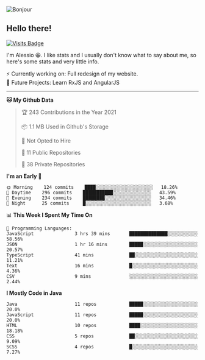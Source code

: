 ![Bonjour](https://i.redd.it/ayih4qogh2a51.png)

## Hello there!
[![Visits Badge](https://badges.pufler.dev/visits/PandaSekh/PandaSekh)](https://alessiofranceschi.me)

I'm Alessio 😀. I like stats and I usually don't know what to say about me, so here's some stats and very little info.

⚡ Currently working on: Full redesign of my website.  
🤔 Future Projects: Learn RxJS and AngularJS

---

<!--START_SECTION:waka-->
**🐱 My Github Data** 

> 🏆 243 Contributions in the Year 2021
 > 
> 📦 1.1 MB Used in Github's Storage 
 > 
> 🚫 Not Opted to Hire
 > 
> 📜 11 Public Repositories 
 > 
> 🔑 38 Private Repositories  
 > 
**I'm an Early 🐤** 

```text
🌞 Morning    124 commits    ████░░░░░░░░░░░░░░░░░░░░░   18.26% 
🌆 Daytime    296 commits    ███████████░░░░░░░░░░░░░░   43.59% 
🌃 Evening    234 commits    ████████░░░░░░░░░░░░░░░░░   34.46% 
🌙 Night      25 commits     █░░░░░░░░░░░░░░░░░░░░░░░░   3.68%

```


📊 **This Week I Spent My Time On** 

```text
💬 Programming Languages: 
JavaScript               3 hrs 39 mins       ██████████████░░░░░░░░░░░   58.56% 
JSON                     1 hr 16 mins        █████░░░░░░░░░░░░░░░░░░░░   20.57% 
TypeScript               41 mins             ██░░░░░░░░░░░░░░░░░░░░░░░   11.21% 
Text                     16 mins             █░░░░░░░░░░░░░░░░░░░░░░░░   4.36% 
CSV                      9 mins              ░░░░░░░░░░░░░░░░░░░░░░░░░   2.44%

```

**I Mostly Code in Java** 

```text
Java                     11 repos            █████░░░░░░░░░░░░░░░░░░░░   20.0% 
JavaScript               11 repos            █████░░░░░░░░░░░░░░░░░░░░   20.0% 
HTML                     10 repos            ████░░░░░░░░░░░░░░░░░░░░░   18.18% 
CSS                      5 repos             ██░░░░░░░░░░░░░░░░░░░░░░░   9.09% 
SCSS                     4 repos             █░░░░░░░░░░░░░░░░░░░░░░░░   7.27%

```



<!--END_SECTION:waka-->
